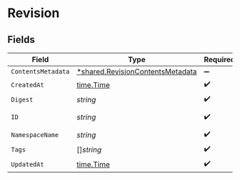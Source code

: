 # Revision


## Fields

| Field                                                                                      | Type                                                                                       | Required                                                                                   | Description                                                                                | Example                                                                                    |
| ------------------------------------------------------------------------------------------ | ------------------------------------------------------------------------------------------ | ------------------------------------------------------------------------------------------ | ------------------------------------------------------------------------------------------ | ------------------------------------------------------------------------------------------ |
| `ContentsMetadata`                                                                         | [*shared.RevisionContentsMetadata](../../../pkg/models/shared/revisioncontentsmetadata.md) | :heavy_minus_sign:                                                                         | N/A                                                                                        |                                                                                            |
| `CreatedAt`                                                                                | [time.Time](https://pkg.go.dev/time#Time)                                                  | :heavy_check_mark:                                                                         | N/A                                                                                        |                                                                                            |
| `Digest`                                                                                   | *string*                                                                                   | :heavy_check_mark:                                                                         | N/A                                                                                        | sha256:6d1ef012b5674ad8a127ecfa9b5e6f5178d171b90ee462846974177fd9bdd39f                    |
| `ID`                                                                                       | *string*                                                                                   | :heavy_check_mark:                                                                         | Format {namespace_id}/{revision_digest}                                                    |                                                                                            |
| `NamespaceName`                                                                            | *string*                                                                                   | :heavy_check_mark:                                                                         | N/A                                                                                        |                                                                                            |
| `Tags`                                                                                     | []*string*                                                                                 | :heavy_check_mark:                                                                         | N/A                                                                                        |                                                                                            |
| `UpdatedAt`                                                                                | [time.Time](https://pkg.go.dev/time#Time)                                                  | :heavy_check_mark:                                                                         | N/A                                                                                        |                                                                                            |